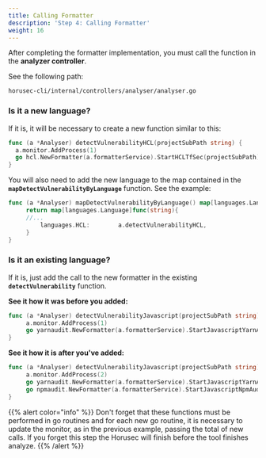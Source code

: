 ```yaml
---
title: Calling Formatter
description: 'Step 4: Calling Formatter'
weight: 16
---
```


After completing the formatter implementation, you must call the function in the **analyzer controller**. 

See the following path: 

`horusec-cli/internal/controllers/analyser/analyser.go`

### Is it a new language?

If it is, it will be necessary to create a new function similar to this:

```go
func (a *Analyser) detectVulnerabilityHCL(projectSubPath string) {
  a.monitor.AddProcess(1)
  go hcl.NewFormatter(a.formatterService).StartHCLTfSec(projectSubPath)
}
```

You will also need to add the new language to the map contained in the **`mapDetectVulnerabilityByLanguage`** function. See the example: 

```go
func (a *Analyser) mapDetectVulnerabilityByLanguage() map[languages.Language]func(string) {
	 return map[languages.Language]func(string){
     //...
	 	 languages.HCL:        a.detectVulnerabilityHCL,
	 }
}

```

### Is it an existing language?

If it is, just add the call to the new formatter in the existing **`detectVulnerability`** function.

**See it how it was before you added:**

```go
func (a *Analyser) detectVulnerabilityJavascript(projectSubPath string) {
	 a.monitor.AddProcess(1)
	 go yarnaudit.NewFormatter(a.formatterService).StartJavascriptYarnAudit(projectSubPath)
}

```

**See it how it is after you've added:**

```go
func (a *Analyser) detectVulnerabilityJavascript(projectSubPath string) {
	 a.monitor.AddProcess(2)
	 go yarnaudit.NewFormatter(a.formatterService).StartJavascriptYarnAudit(projectSubPath)
	 go npmaudit.NewFormatter(a.formatterService).StartJavascriptNpmAudit(projectSubPath)
}

```

{{% alert color="info" %}}
Don't forget that these functions must be performed in go routines and for each new go routine, it is necessary to update the monitor, as in the previous example, passing the total of new calls. If you forget this step the Horusec will finish before the tool finishes analyze.
{{% /alert %}}
